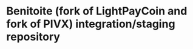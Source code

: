 Benitoite (fork of LightPayCoin and fork of PIVX) integration/staging repository
======================================
